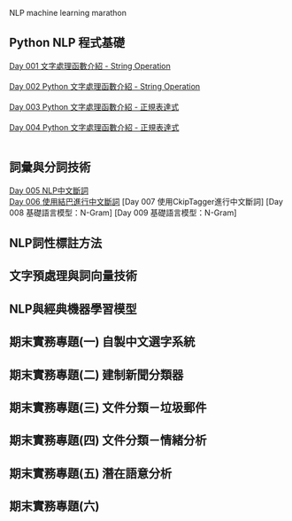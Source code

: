 
NLP machine learning marathon
## Python NLP 程式基礎
[Day 001 文字處理函數介紹 - String Operation](https://github.com/inwater0929/Part1_NLP_marathon/blob/main/Day1-%20String%20operation/Day1-%20String%20operation%E4%BD%9C%E6%A5%AD.ipynb) 
<br><br>
[Day 002 Python 文字處理函數介紹 - String Operation](https://github.com/inwater0929/Part1_NLP_marathon/blob/main/Day2-%20String%20operation/Day2-%20String%20operation%E4%BD%9C%E6%A5%AD.ipynb) 
<br><br>
[Day 003 Python 文字處理函數介紹 - 正規表達式](https://github.com/inwater0929/Part1_NLP_marathon/blob/main/Day3_Regex/Day3_Regex_%E4%BD%9C%E6%A5%AD%E8%A7%A3%E7%AD%94.ipynb) 
<br><br>
[Day 004 Python 文字處理函數介紹 - 正規表達式](https://github.com/inwater0929/Part1_NLP_marathon/blob/main/Day4_Regex/Python_regular_expression_%E4%BD%9C%E6%A5%AD.ipynb)
<br><br>
## 詞彙與分詞技術
[Day 005 NLP中文斷詞](https://github.com/inwater0929/Part1_NLP_marathon/blob/main/Day5_NLP%E4%B8%AD%E6%96%87%E6%96%B7%E8%A9%9E/%E6%96%B7%E8%A9%9E%E4%BD%9C%E6%A5%AD_%E8%A7%A3%E7%AD%94.ipynb)<br>
[Day 006 使用結巴進行中文斷詞]()
[Day 007 使用CkipTagger進行中文斷詞]
[Day 008 基礎語言模型：N-Gram]
[Day 009 基礎語言模型：N-Gram]
## NLP詞性標註方法
## 文字預處理與詞向量技術
## NLP與經典機器學習模型
## 期末實務專題(一) 自製中文選字系統
## 期末實務專題(二) 建制新聞分類器
## 期末實務專題(三) 文件分類－垃圾郵件
## 期末實務專題(四) 文件分類－情緒分析
## 期末實務專題(五) 潛在語意分析
## 期末實務專題(六)

